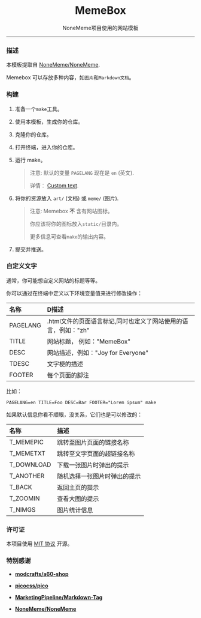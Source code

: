 <center><h1> MemeBox </h1></center>

<center>NoneMeme项目使用的网站模板</center>

* * *

### 描述

本模板提取自 [NoneMeme/NoneMeme](https://github.com/NoneMeme/NoneMeme).

Memebox 可以存放多种内容，如`图片`和`Markdown文档`。

### 构建

1. 准备一个`make`工具。

2. 使用本模板，生成你的仓库。

3. 克隆你的仓库。

4. 打开终端，进入你的仓库。

5. 运行 make。

    > 注意: 默认的变量 `PAGELANG` 现在是 `en` (英文).
    >
    > 详情： [Custom text](#custom-text).

6. 将你的资源放入 `art/` (文档) 或 `meme/` (图片).

    > 注意: Memebox **不** 含有网站图标。
    >
    > 你应该将你的图标放入`static/`目录内。
    >
    > 更多信息可查看`make`的输出内容。

7. 提交并推送。

### 自定义文字

通常，你可能想自定义网站的标题等等。

你可以通过在终端中定义以下环境变量值来进行修改操作：

|名称|D描述|
|:----|:----|
|PAGELANG|.html文件的页面语言标记,同时也定义了网站使用的语言，例如："zh"|
|TITLE|网站标题， 例如："MemeBox"|
|DESC|网站描述，例如："Joy for Everyone"|
|TDESC|文字梗的描述|
|FOOTER|每个页面的脚注|

比如：

    PAGELANG=en TITLE=Foo DESC=Bar FOOTER="Lorem ipsum" make

如果默认信息你看不顺眼，没关系，它们也是可以修改的：

|名称|描述|
|:----|:----|
|T_MEMEPIC|跳转至图片页面的链接名称|
|T_MEMETXT|跳转至文字页面的超链接名称|
|T_DOWNLOAD|下载一张图片时弹出的提示|
|T_ANOTHER|随机选择一张图片时弹出的提示|
|T_BACK|返回主页的提示|
|T_ZOOMIN|查看大图的提示|
|T_NIMGS|图片统计信息|

### 许可证

本项目使用 [MIT 协议](LICENSE) 开源。

### 特别感谢

- **[modcrafts/a60-shop](https://github.com/modcrafts/a60-shop)**

- **[picocss/pico](https://github.com/picocss/pico/tree/f9e97c0bf430df8fa3f730eb6a6e84f63d4a9b0c)**

- **[MarketingPipeline/Markdown-Tag](https://github.com/MarketingPipeline/Markdown-Tag)**

- **[NoneMeme/NoneMeme](https://github.com/NoneMeme/NoneMeme)**
